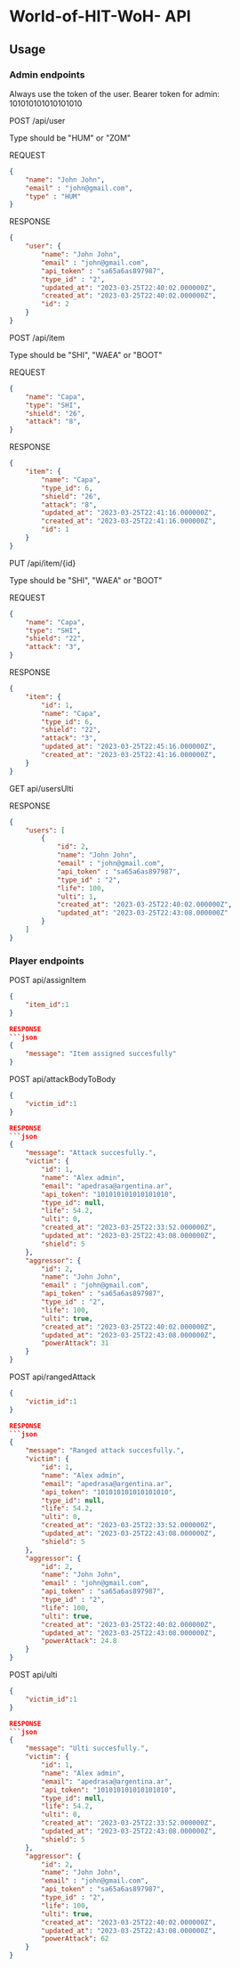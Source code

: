#  World-of-HIT-WoH- API

## Usage
### Admin endpoints

Always use the token of the user.
Bearer token for admin: 101010101010101010

POST /api/user

Type should be "HUM" or "ZOM"

REQUEST
```json
{
	"name": "John John",
    "email" : "john@gmail.com",
    "type" : "HUM"
}
```
RESPONSE
```json
{
    "user": {
        "name": "John John",
        "email" : "john@gmail.com",
        "api_token" : "sa65a6as897987",
        "type_id" : "2",
        "updated_at": "2023-03-25T22:40:02.000000Z",
        "created_at": "2023-03-25T22:40:02.000000Z",
        "id": 2
    }
}
```
POST /api/item

Type should be "SHI", "WAEA" or "BOOT"

REQUEST
```json
{
    "name": "Capa",
    "type": "SHI",
    "shield": "26",
    "attack": "8",
}
```
RESPONSE
```json
{
    "item": {
        "name": "Capa",
        "type_id": 6,
        "shield": "26",
        "attack": "8",
        "updated_at": "2023-03-25T22:41:16.000000Z",
        "created_at": "2023-03-25T22:41:16.000000Z",
        "id": 1
    }
}
```
PUT /api/item/{id}

Type should be "SHI", "WAEA" or "BOOT"

REQUEST
```json
{
    "name": "Capa",
    "type": "SHI",
    "shield": "22",
    "attack": "3",
}
```
RESPONSE
```json
{
    "item": {
        "id": 1,
        "name": "Capa",
        "type_id": 6,
        "shield": "22",
        "attack": "3",
        "updated_at": "2023-03-25T22:45:16.000000Z",
        "created_at": "2023-03-25T22:41:16.000000Z",        
    }
}
```
GET api/usersUlti

RESPONSE
```json
{
    "users": [
        {
            "id": 2,
            "name": "John John",
            "email" : "john@gmail.com",
            "api_token" : "sa65a6as897987",
            "type_id" : "2",
            "life": 100,
            "ulti": 1,
            "created_at": "2023-03-25T22:40:02.000000Z",
            "updated_at": "2023-03-25T22:43:08.000000Z"
        }
    ]
}
```

### Player endpoints

POST api/assignItem
```json
{
    "item_id":1
}

RESPONSE
```json
{
    "message": "Item assigned succesfully"
}
```

POST api/attackBodyToBody
```json
{
    "victim_id":1
}

RESPONSE
```json
{
    "message": "Attack succesfully.",
    "victim": {
        "id": 1,
        "name": "Alex admin",
        "email": "apedrasa@argentina.ar",
        "api_token": "101010101010101010",
        "type_id": null,
        "life": 54.2,
        "ulti": 0,
        "created_at": "2023-03-25T22:33:52.000000Z",
        "updated_at": "2023-03-25T22:43:08.000000Z",
        "shield": 5
    },
    "aggressor": {
        "id": 2,
        "name": "John John",
        "email" : "john@gmail.com",
        "api_token" : "sa65a6as897987",
        "type_id" : "2",
        "life": 100,
        "ulti": true,
        "created_at": "2023-03-25T22:40:02.000000Z",
        "updated_at": "2023-03-25T22:43:08.000000Z",
        "powerAttack": 31
    }
}
```

POST api/rangedAttack
```json
{
    "victim_id":1
}

RESPONSE
```json
{
    "message": "Ranged attack succesfully.",
    "victim": {
        "id": 1,
        "name": "Alex admin",
        "email": "apedrasa@argentina.ar",
        "api_token": "101010101010101010",
        "type_id": null,
        "life": 54.2,
        "ulti": 0,
        "created_at": "2023-03-25T22:33:52.000000Z",
        "updated_at": "2023-03-25T22:43:08.000000Z",
        "shield": 5
    },
    "aggressor": {
        "id": 2,
        "name": "John John",
        "email" : "john@gmail.com",
        "api_token" : "sa65a6as897987",
        "type_id" : "2",
        "life": 100,
        "ulti": true,
        "created_at": "2023-03-25T22:40:02.000000Z",
        "updated_at": "2023-03-25T22:43:08.000000Z",
        "powerAttack": 24.8
    }
}
```

POST api/ulti
```json
{
    "victim_id":1
}

RESPONSE
```json
{
    "message": "Ulti succesfully.",
    "victim": {
        "id": 1,
        "name": "Alex admin",
        "email": "apedrasa@argentina.ar",
        "api_token": "101010101010101010",
        "type_id": null,
        "life": 54.2,
        "ulti": 0,
        "created_at": "2023-03-25T22:33:52.000000Z",
        "updated_at": "2023-03-25T22:43:08.000000Z",
        "shield": 5
    },
    "aggressor": {
        "id": 2,
        "name": "John John",
        "email" : "john@gmail.com",
        "api_token" : "sa65a6as897987",
        "type_id" : "2",
        "life": 100,
        "ulti": true,
        "created_at": "2023-03-25T22:40:02.000000Z",
        "updated_at": "2023-03-25T22:43:08.000000Z",
        "powerAttack": 62
    }
}
```